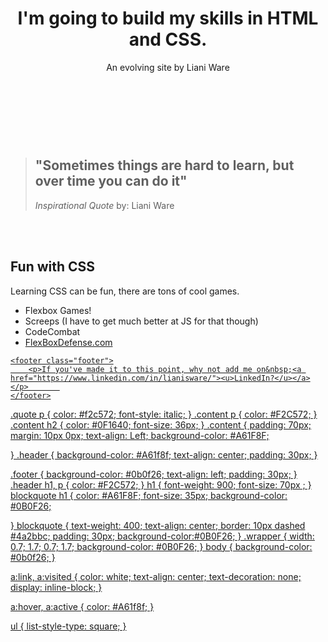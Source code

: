 <html>
	<head>
		<title>Practice</title>
	</head>
  <div class= "wrapper">
	<header class="header">
		<h1>I'm going to build my skills in HTML and CSS.</h1>
		<p>An evolving site by Liani&nbsp;Ware
    </p>
	</header>
    <br>
    <br>
    <br>
<section class="quote">
  <blockquote> <h1>"Sometimes things are hard to learn, but over time you can do it"</h1> 
  <p><cite> Inspirational Quote</cite> by: Liani&nbsp;Ware</p>
    </blockquote></div>
	</section>
  <br>
  <br>
<section class=content>
		<h2>Fun with CSS</h2>
		<p>Learning CSS can be fun, there are tons of cool games.</p>
  <ul class="games">
    <li>Flexbox Games!</li>
    <li>Screeps (I have to get much better at JS for that though)</li>
    <li>CodeCombat</li>
  <li> <a href= "http://www.flexboxdefense.com/">FlexBoxDefense.com
    </li></ul>
      </section>
      
	<footer class="footer">
		<p>If you've made it to this point, why not add me on&nbsp;<a href="https://www.linkedin.com/in/lianisware/"><u>LinkedIn?</u></a></p>		
	</footer>
  </div>
</html>







.quote p {
        color: #f2c572;
        font-style: italic;
      }
.content p {
        color: #F2C572;
      }
.content h2 {
  color: #0F1640;
  font-size: 36px; 
}
.content {
  padding: 70px; 
  margin: 10px 0px;
  text-align: Left;
  background-color: #A61F8F;
  
}
.header {
        background-color: #A61f8f;
        text-align: center;
        padding: 30px;
      }

.footer {
        background-color: #0b0f26;
        text-align: left;
        padding: 30px;
      }
.header h1, p {
       color: #F2C572;
      }
      h1 {
        font-weight: 900;
        font-size: 70px ;
      }
blockquote h1 {
  color: #A61F8F;
  font-size: 35px;
  background-color: #0B0F26;
  
}
blockquote {
  text-weight: 400;
  text-align: center;
  border: 10px dashed #4a2bbc;
  padding: 30px;
  background-color:#0B0F26;
}
.wrapper {
  width: 0.7; 1.7; 0.7; 1.7;
  background-color: #0B0F26;
}
body {
  background-color: #0b0f26;
}

a:link, a:visited {
  color: white;
  text-align: center;
  text-decoration: none;
  display: inline-block;
}

a:hover, a:active {
  color: #A61f8f;
}

ul {
  list-style-type: square;
}
